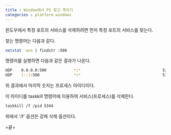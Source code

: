 ```yaml
---
title : Window에서 PS 찾고 죽이기
categories : platform windows
---
```


윈도우에서 특정 포트의 서비스를 삭제하려면 먼저 특정 포트의 서비스를 찾는다. 

찾는 명령어는 다음과 같다.

```sh
netstat -ano | findstr :500
```

명령어를 실행하면 다음과 같은 결과가 나온다.

```sh
UDP    0.0.0.0:500            *:*                                    5344
UDP    [::]:500               *:*                                    5344
```

위 결과에서 마지막 숫자는 프로세스 아이디이다.

이 아이디를 taskkill 명령어에 이용하여 서비스(프로세스)를 삭제한다.

```sh
taskkill /f /pid 5344
```

위에서 '/f' 옵션은 강제 삭제 옵션이다.

=끝=